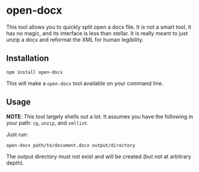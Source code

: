 
# open-docx

This tool allows you to quickly split open a docx file. It is not a smart tool, it has no magic,
and its interface is less than stellar. It is really meant to just unzip a docx and reformat the XML
for human legibility.

## Installation

    npm install open-docx

This will make a `open-docx` tool available on your command line.

## Usage

**NOTE**: This tool largely shells out a lot. It assumes you have the following in your path:
`cp`, `unzip`, and `xmllint`.

Just run:

    open-docx path/to/document.docx output/directory

The output directory must not exist and will be created (but not at arbitrary depth).

